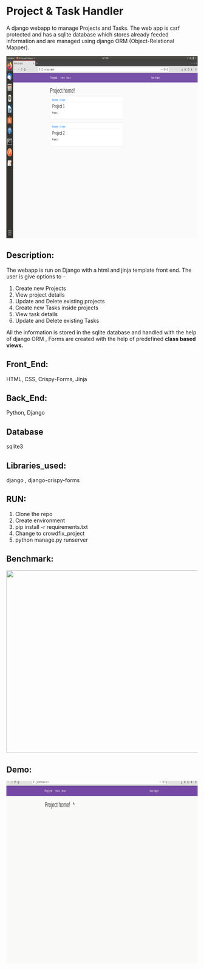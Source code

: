 # Project & Task Handler    
A django webapp to manage Projects and Tasks. The web app is csrf protected and has a sqlite database which stores already feeded information and are managed using django ORM (Object-Relational Mapper). 

<img src="screenshots/homepage.png" width="900" height="480" />

## Description: 
The webapp is run on Django with a html and jinja template front end. 
The user is give options to -
1. Create new Projects
2. View project details
3. Update and Delete existing projects
4. Create new Tasks inside projects
5. View task details
6. Update and Delete existing Tasks

All the information is stored in the sqlite database and handled with the help of django ORM , Forms are created with the help of predefined <b>class based views.</b> 

## Front_End: 
HTML, CSS, Crispy-Forms, Jinja

## Back_End: 
Python, Django 

## Database 
sqlite3

## Libraries_used: 
django , django-crispy-forms 

## RUN: 

1. Clone the repo   
2. Create environment  
3. pip install -r requirements.txt  
4. Change to crowdfix_project
5. python manage.py runserver

## Benchmark:

<img src="assests/benchmark.png" width="640" height="480" />

## Demo:  

<img src="screenshots/demo.gif" width="900" height="480" />

